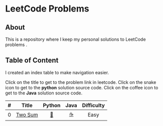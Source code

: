 # LeetCode Problems

## About

This is a repository where I keep my personal solutions to LeetCode problems .

## Table of Content

I created an index table to make navigation easier.

Click on the title to get to the problem link in leetcode.
Click on the snake icon to get to the **python** solution source code. 
Click on the coffee icon to get to the **Java** solution source code. 

| # | Title | Python | Java | Difficulty |
| - | :---: | :----: | :--: | :--------: |
| 0 | [Two Sum](https://leetcode.com/problems/two-sum/)  | [:snake:](./Python/twoSum/two_sum.py)| [:coffee:](./Java/twoSum/twoSum.java) | Easy |

